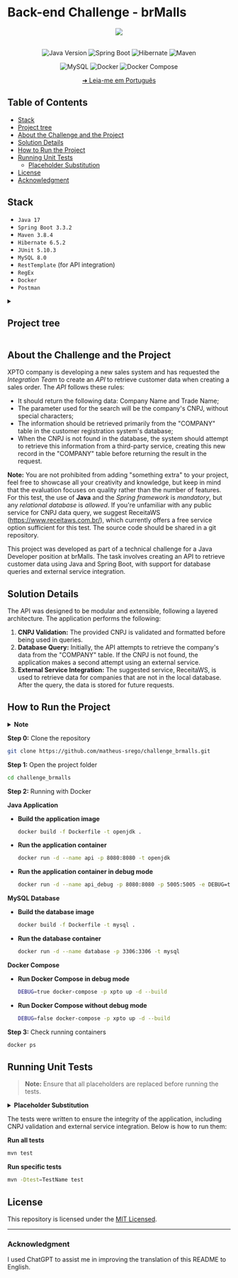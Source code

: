 # Back-end Challenge - brMalls

<div align="center">
  <img src="https://investidorsardinha.r7.com/wp-content/uploads/2020/04/brmalls.png"/>
</div>

</br>

<div align="center">

![Java Version](https://img.shields.io/badge/Java-v17-important)
![Spring Boot](https://img.shields.io/badge/spring_boot-%236DB33F)
![Hibernate](https://img.shields.io/badge/hibernate-%2359666C)
![Maven](https://img.shields.io/badge/maven-%23C71A36)

</div>

<div align="center">

![MySQL](https://img.shields.io/badge/mysql-%234479A1)
![Docker](https://img.shields.io/badge/docker-%232496ED)
![Docker Compose](https://img.shields.io/badge/docker--compose-%230055A4)

</div>

<div align="center">

[➜ Leia-me em Português](tools/readme/README.pt-BR.md)

</div>

## Table of Contents

  - [Stack](#stack)
  - [Project tree](#project-tree)
  - [About the Challenge and the Project](#about-the-challenge-and-the-project)
  - [Solution Details](#solution-details)
  - [How to Run the Project](#how-to-run-the-project)
  - [Running Unit Tests](#running-unit-tests)
    - [Placeholder Substitution](#placeholder-substitution)
  - [License](#license)
  - [Acknowledgment](#acknowledgment)

## Stack

  - `Java 17`
  - `Spring Boot 3.3.2`
  - `Maven 3.8.4`
  - `Hibernate 6.5.2`
  - `JUnit 5.10.3`
  - `MySQL 8.0`
  - `RestTemplate` (for API integration)
  - `RegEx`
  - `Docker`
  - `Postman`


<details>
    <summary><h2 id="project-tree">Project tree</h2></summary>

```bash
.
├── LICENSE
├── README.md
├── docker-compose.yml
├── mysql
│   ├── Dockerfile
│   └── queries
│       ├── 0.database.sql
│       ├── 1.table_empresa.sql
│       └── 2.insert_data.sql
├── tools
│   ├── postman
│   │   └── challange_brmalls.postman_collection.json
│   ├── readme
│   │   └── README.pt-BR.md
│   └── scripts
│       ├── clean.sh
│       ├── docker_java.sh
│       ├── docker_mysql.sh
│       └── wait-for-mysql.sh
└── xpto
    ├── Dockerfile
    ├── mvnw
    ├── mvnw.cmd
    ├── pom.xml
    └── src
        ├── main
        │   ├── java
        │   │   └── br
        │   │       └── com
        │   │           └── brmalls
        │   │               └── xpto
        │   │                   ├── XptoApplication.java
        │   │                   ├── controllers
        │   │                   │   ├── CompanyController.java
        │   │                   │   └── TestDockerController.java
        │   │                   ├── daos
        │   │                   │   └── CompanyDAO.java
        │   │                   ├── dtos
        │   │                   │   ├── CompanyDataResponseDTO.java
        │   │                   │   └── ErrorResponseDTO.java
        │   │                   ├── exceptions
        │   │                   │   └── GlobalExceptionHandler.java
        │   │                   ├── models
        │   │                   │   ├── AbstractModel.java
        │   │                   │   └── CompanyModel.java
        │   │                   ├── services
        │   │                   │   ├── CompanyService.java
        │   │                   │   └── impls
        │   │                   │       └── CompanyServiceImpl.java
        │   │                   └── utils
        │   │                       ├── CNPJUtils.java
        │   │                       ├── CONSTANTS.java
        │   │                       ├── FormatUtils.java
        │   │                       └── logs
        │   │                           ├── ControllerLoggingAspect.java
        │   │                           ├── OriginalClassName.java
        │   │                           └── ServiceLoggingAspect.java
        │   └── resources
        │       └── application.properties
        └── test
            └── java
                └── br
                    └── com
                        └── brmalls
                            └── xpto
                                ├── XptoApplicationTests.java
                                ├── controllers
                                │   └── CompanyControllerTest.java
                                ├── daos
                                │   └── CompanyDAOTest.java
                                ├── exceptions
                                │   └── GlobalExceptionHandlerTest.java
                                ├── services
                                │   └── impls
                                │       └── CompanyServiceImplTest.java
                                └── utils
                                    ├── CNPJUtilsTest.java
                                    └── FormatUtilsTest.java
```
</details>

## About the Challenge and the Project

XPTO company is developing a new sales system and has requested the *Integration Team* to create an *API* to retrieve customer data when creating a sales order. The *API* follows these rules:

- It should return the following data: Company Name and Trade Name;
- The parameter used for the search will be the company's CNPJ, without special characters;
- The information should be retrieved primarily from the "COMPANY" table in the customer registration system's database;
- When the CNPJ is not found in the database, the system should attempt to retrieve this information from a third-party service, creating this new record in the "COMPANY" table before returning the result in the request.

**Note:** You are not prohibited from adding "something extra" to your project, feel free to showcase all your creativity and knowledge, but keep in mind that the evaluation focuses on quality rather than the number of features. For this test, the use of **Java** and the *Spring framework* is *mandatory*, but any *relational database* is *allowed*. If you're unfamiliar with any public service for CNPJ data query, we suggest ReceitaWS (https://www.receitaws.com.br/), which currently offers a free service option sufficient for this test. The source code should be shared in a git repository.

This project was developed as part of a technical challenge for a Java Developer position at brMalls. The task involves creating an API to retrieve customer data using Java and Spring Boot, with support for database queries and external service integration.

## Solution Details

The API was designed to be modular and extensible, following a layered architecture. The application performs the following:

1. **CNPJ Validation:** The provided CNPJ is validated and formatted before being used in queries.
2. **Database Query:** Initially, the API attempts to retrieve the company's data from the "COMPANY" table. If the CNPJ is not found, the application makes a second attempt using an external service.
3. **External Service Integration:** The suggested service, ReceitaWS, is used to retrieve data for companies that are not in the local database. After the query, the data is stored for future requests.

## How to Run the Project

<details>
    <summary><strong>Note</strong></summary>
    <p>Before running the project, you need to go to the application.properties file, MySQL Dockerfile, and docker-compose.yml and modify the following:</p>
    <ul style="list-style-type: none;">
        <li><strong>PLACEHOLDER_DB_USERNAME</strong>: Replace with the database username "root".</li>
        <li><strong>PLACEHOLDER_DB_PASSWORD</strong>: Replace with the desired database password.</li>
    </ul>
</details>

**Step 0:** Clone the repository
```bash
git clone https://github.com/matheus-srego/challenge_brmalls.git
```

**Step 1:** Open the project folder
```bash
cd challenge_brmalls
```

**Step 2:** Running with Docker

**Java Application**
   - **Build the application image**
     ```bash
     docker build -f Dockerfile -t openjdk .
     ```
   - **Run the application container**
     ```bash
     docker run -d --name api -p 8080:8080 -t openjdk
     ```
   - **Run the application container in debug mode**
     ```bash
     docker run -d --name api_debug -p 8080:8080 -p 5005:5005 -e DEBUG=true openjdk
     ```

   **MySQL Database**
   - **Build the database image**
     ```bash
     docker build -f Dockerfile -t mysql .
     ```
   - **Run the database container**
     ```bash
     docker run -d --name database -p 3306:3306 -t mysql
     ```
   **Docker Compose**
   - **Run Docker Compose in debug mode**
     ```bash
     DEBUG=true docker-compose -p xpto up -d --build
     ```
   - **Run Docker Compose without debug mode**
     ```bash
     DEBUG=false docker-compose -p xpto up -d --build
     ```

**Step 3:** Check running containers
```bash
docker ps
```

## Running Unit Tests

> **Note:** Ensure that all placeholders are replaced before running the tests.
<details>
  <summary><strong id="placeholder-substitution">Placeholder Substitution</strong></summary>
  <p>For tests to run properly, placeholders in the tests need to be replaced. Below is each file with its placeholders.</p>

  <h3>CompanyControllerTest</h3>
  <ul style="list-style-type: none;">
    <li><strong>CNPJ_PLACEHOLDER</strong>: Replace with a valid CNPJ.</li>
    <li><strong>SOCIAL_NAME_PLACEHOLDER</strong>: Replace with the company name corresponding to the CNPJ.</li>
    <li><strong>INVALID_CNPJ_PLACEHOLDER</strong>: Replace with an invalid CNPJ.</li>
  </ul>

  <h3>CompanyServiceImplTest</h3>
  <ul style="list-style-type: none;">
    <li><strong>CNPJ_PLACEHOLDER</strong>: Replace with a valid CNPJ.</li>
    <li><strong>SOCIAL_NAME_PLACEHOLDER</strong>: Replace with the company name corresponding to the CNPJ.</li>
    <li><strong>FANTASY_NAME_PLACEHOLDER</strong>: Replace with the trade name of the company corresponding to the CNPJ.</li>
  </ul>

  <h3>CompanyDAOTest</h3>
  <ul style="list-style-type: none;">
    <li><strong>PLACEHOLDER_DB_USERNAME</strong>: Replace with the database username (e.g., "root").</li>
    <li><strong>PLACEHOLDER_DB_PASSWORD</strong>: Replace with the database password.</li>
    <li><strong>CNPJ_PLACEHOLDER</strong>: Replace with a valid CNPJ.</li>
    <li><strong>INVALID_CNPJ_PLACEHOLDER</strong>: Replace with an invalid CNPJ.</li>
  </ul>

  <h3>GlobalExceptionHandlerTest</h3>
  <ul style="list-style-type: none;">
    <li><strong>CNPJ_PLACEHOLDER</strong>: Replace with a valid CNPJ.</li>
  </ul>

  <h3>CNPJUtilsTest</h3>
  <ul style="list-style-type: none;">
    <li><strong>CNPJ_PLACEHOLDER</strong>: Replace with a valid CNPJ.</li>
  </ul>

  <h3>FormatUtilsTest</h3>
  <ul style="list-style-type: none;">
    <li><strong>CNPJ_VARIABLE</strong>: Replace with a valid CNPJ.</li>
  </ul>
</details>

The tests were written to ensure the integrity of the application, including CNPJ validation and external service integration. Below is how to run them:

**Run all tests**
```bash
mvn test
```

**Run specific tests**
```bash
mvn -Dtest=TestName test
```

## License
This repository is licensed under the [MIT Licensed](https://github.com/matheus-srego/challenge_brmalls/blob/main/LICENSE).

---

### Acknowledgment

I used ChatGPT to assist me in improving the translation of this README to English.
